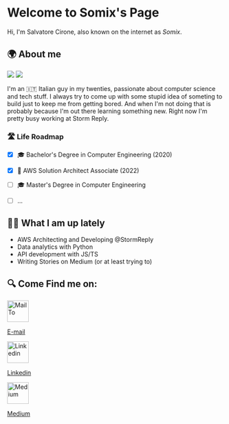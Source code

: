 Welcome to Somix's Page 
======
Hi, I'm Salvatore Cirone, also known on the internet as *Somix*. 

## 🌍 About me 
![](https://raw.githubusercontent.com/akaSomix/github-stats/master/generated/languages.svg#gh-dark-mode-only)
![](https://raw.githubusercontent.com/akaSomix/github-stats/master/generated/overview.svg#gh-dark-mode-only)

I'm an 🇮🇹 Italian guy in my twenties, passionate about computer science and tech stuff. I always try to come up with some stupid idea of 
someting to build just to keep me from getting bored. And when I'm not doing that is probably because I'm out there learning something new.
Right now I'm pretty busy working at Storm Reply.  

### 🛣 Life Roadmap  
- [x] 🎓 Bachelor's Degree in Computer Engineering (2020)
- [x] 📜 AWS Solution Architect Associate (2022)
- [ ] 🎓 Master's Degree in Computer Engineering
- [ ] ...


## 👨‍💻 What I am up lately 

- AWS Architecting and Developing @StormReply
- Data analytics with Python
- API development with JS/TS
- Writing Stories on Medium (or at least trying to)


## 🔍 Come Find me on: 

<div align="left">
  <a href="mailto:somix.land@null.net">
    <img src="https://github.com/akaSomix/akaSomix/blob/main/assets/Email.png" alt="MailTo" height="50" >
    <p>E-mail</p>
  </a>
  <a href="https://www.linkedin.com/in/salvatore-cirone-it/" target="_blank">
    <img src="https://github.com/akaSomix/akaSomix/blob/main/assets/Linkedin.png" alt="Linkedin" height="50">
    <p>Linkedin</p>
  </a>
  <a href="https://medium.com/@salvatorecirone" target="_blank">
    <img src="https://github.com/akaSomix/akaSomix/blob/main/assets/medium.png" alt="Medium" height="50" >
    <p>Medium</p>
  </a>  

</div>
